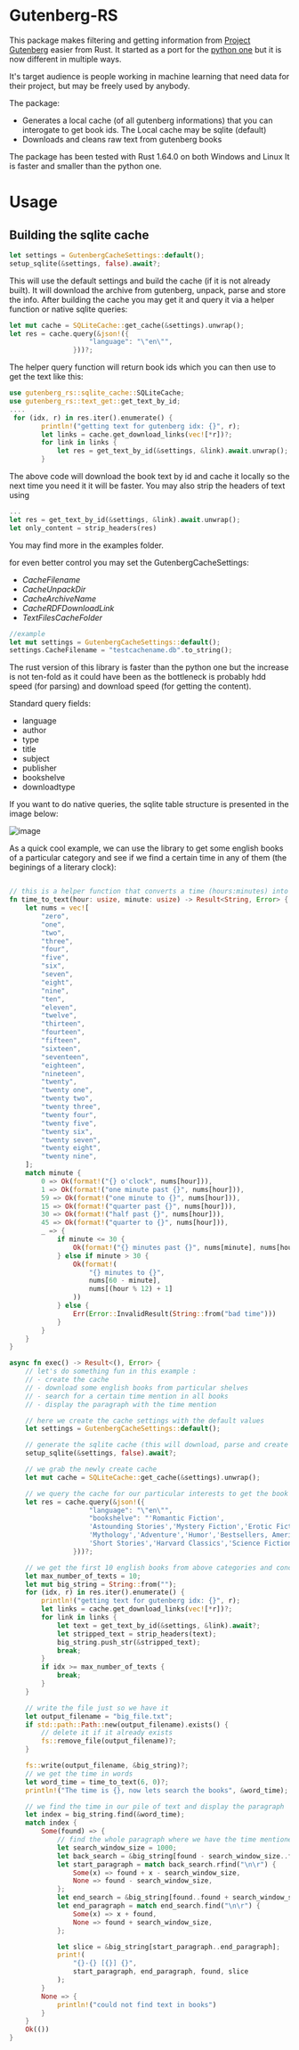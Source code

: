 Gutenberg-RS
========

This package makes filtering and getting information from [Project Gutenberg](http://www.gutenberg.org) easier from Rust. It started as a port for the [python one](https://github.com/raduangelescu/gutenbergpy) but it is now different in multiple ways.

It's target audience is people working in machine learning that need data for their project, but may be freely used by anybody. 

The package:

-   Generates a local cache (of all gutenberg informations) that you can interogate to get book ids. The Local cache may be sqlite (default)
-   Downloads and cleans raw text from gutenberg books

The package has been tested with Rust 1.64.0 on both Windows and Linux It is faster and smaller than the python one.


Usage
=====

Building the sqlite cache
------------------
``` rust
let settings = GutenbergCacheSettings::default();
setup_sqlite(&settings, false).await?;
```
This will use the default settings and build the cache (if it is not already built). It will download the archive from gutenberg, unpack, parse and store the info.
After building the cache you may get it and query it via a helper function or native sqlite queries:

```rust
let mut cache = SQLiteCache::get_cache(&settings).unwrap();
let res = cache.query(&json!({
                    "language": "\"en\"",
                }))?;
```
The helper query function will return book ids which you can then use to get the text like this:
```rust
use gutenberg_rs::sqlite_cache::SQLiteCache;
use gutenberg_rs::text_get::get_text_by_id;
....
 for (idx, r) in res.iter().enumerate() {
        println!("getting text for gutenberg idx: {}", r);
        let links = cache.get_download_links(vec![*r])?;
        for link in links {
            let res = get_text_by_id(&settings, &link).await.unwrap();
        }
```
The above code will download the book text by id and cache it locally so the next time you need it it will be faster.
You may also strip the headers of text using 
```rust
...
let res = get_text_by_id(&settings, &link).await.unwrap();
let only_content = strip_headers(res)
```
You may find more in the examples folder.

for even better control you may set the GutenbergCacheSettings:

-   *CacheFilename*
-   *CacheUnpackDir*
-   *CacheArchiveName*
-   *CacheRDFDownloadLink*
-   *TextFilesCacheFolder*

``` rust
//example
let mut settings = GutenbergCacheSettings::default();
settings.CacheFilename = "testcachename.db".to_string();
```

The rust version of this library is faster than the python one but the increase is not ten-fold as it could have been as the bottleneck is probably hdd speed (for parsing) and download speed (for getting the content).

Standard query fields:
-   language
-   author
-   type
-   title
-   subject
-   publisher
-   bookshelve
-   downloadtype


If you want to do native queries, the sqlite table structure is presented in the image below:

![image](https://github.com/raduangelescu/gutenbergpy/blob/master/schema.png?raw=true)

As a quick cool example, we can use the library to get some english books of a particular category and see if we find a certain time in any of them (the beginings of a literary clock):

```rust

// this is a helper function that converts a time (hours:minutes) into spoken english time
fn time_to_text(hour: usize, minute: usize) -> Result<String, Error> {
    let nums = vec![
        "zero",
        "one",
        "two",
        "three",
        "four",
        "five",
        "six",
        "seven",
        "eight",
        "nine",
        "ten",
        "eleven",
        "twelve",
        "thirteen",
        "fourteen",
        "fifteen",
        "sixteen",
        "seventeen",
        "eighteen",
        "nineteen",
        "twenty",
        "twenty one",
        "twenty two",
        "twenty three",
        "twenty four",
        "twenty five",
        "twenty six",
        "twenty seven",
        "twenty eight",
        "twenty nine",
    ];
    match minute {
        0 => Ok(format!("{} o'clock", nums[hour])),
        1 => Ok(format!("one minute past {}", nums[hour])),
        59 => Ok(format!("one minute to {}", nums[hour])),
        15 => Ok(format!("quarter past {}", nums[hour])),
        30 => Ok(format!("half past {}", nums[hour])),
        45 => Ok(format!("quarter to {}", nums[hour])),
        _ => {
            if minute <= 30 {
                Ok(format!("{} minutes past {}", nums[minute], nums[hour]))
            } else if minute > 30 {
                Ok(format!(
                    "{} minutes to {}",
                    nums[60 - minute],
                    nums[(hour % 12) + 1]
                ))
            } else {
                Err(Error::InvalidResult(String::from("bad time")))
            }
        }
    }
}

async fn exec() -> Result<(), Error> {
    // let's do something fun in this example :
    // - create the cache
    // - download some english books from particular shelves
    // - search for a certain time mention in all books
    // - display the paragraph with the time mention

    // here we create the cache settings with the default values
    let settings = GutenbergCacheSettings::default();

    // generate the sqlite cache (this will download, parse and create the db)
    setup_sqlite(&settings, false).await?;

    // we grab the newly create cache
    let mut cache = SQLiteCache::get_cache(&settings).unwrap();

    // we query the cache for our particular interests to get the book ids we need
    let res = cache.query(&json!({
                    "language": "\"en\"",
                    "bookshelve": "'Romantic Fiction',
                    'Astounding Stories','Mystery Fiction','Erotic Fiction',
                    'Mythology','Adventure','Humor','Bestsellers, American, 1895-1923',
                    'Short Stories','Harvard Classics','Science Fiction','Gothic Fiction','Fantasy'",
                }))?;

    // we get the first 10 english books from above categories and concat them into a big pile of text
    let max_number_of_texts = 10;
    let mut big_string = String::from("");
    for (idx, r) in res.iter().enumerate() {
        println!("getting text for gutenberg idx: {}", r);
        let links = cache.get_download_links(vec![*r])?;
        for link in links {
            let text = get_text_by_id(&settings, &link).await?;
            let stripped_text = strip_headers(text);
            big_string.push_str(&stripped_text);
            break;
        }
        if idx >= max_number_of_texts {
            break;
        }
    }

    // write the file just so we have it
    let output_filename = "big_file.txt";
    if std::path::Path::new(output_filename).exists() {
        // delete it if it already exists
        fs::remove_file(output_filename)?;
    }

    fs::write(output_filename, &big_string)?;
    // we get the time in words
    let word_time = time_to_text(6, 0)?;
    println!("The time is {}, now lets search the books", &word_time);

    // we find the time in our pile of text and display the paragraph
    let index = big_string.find(&word_time);
    match index {
        Some(found) => {
            // find the whole paragraph where we have the time mentioned
            let search_window_size = 1000;
            let back_search = &big_string[found - search_window_size..found];
            let start_paragraph = match back_search.rfind("\n\r") {
                Some(x) => found + x - search_window_size,
                None => found - search_window_size,
            };
            let end_search = &big_string[found..found + search_window_size];
            let end_paragraph = match end_search.find("\n\r") {
                Some(x) => x + found,
                None => found + search_window_size,
            };

            let slice = &big_string[start_paragraph..end_paragraph];
            print!(
                "{}-{} [{}] {}",
                start_paragraph, end_paragraph, found, slice
            );
        }
        None => {
            println!("could not find text in books")
        }
    }
    Ok(())
}

```
